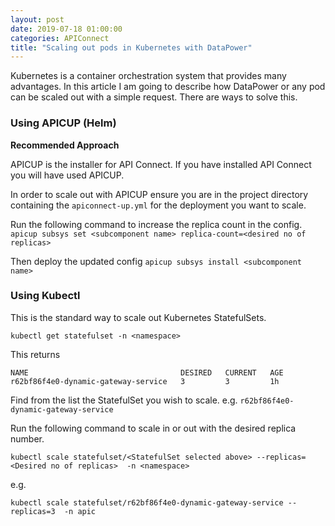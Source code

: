 ```yaml
---
layout: post
date: 2019-07-18 01:00:00
categories: APIConnect
title: "Scaling out pods in Kubernetes with DataPower"
---
```


Kubernetes is a container orchestration system that provides many advantages. In this article I am going to describe how DataPower or any pod can be scaled out with a simple request. There are ways to solve this.

### Using APICUP (Helm)

**Recommended Approach**

APICUP is the installer for API Connect. If you have installed API Connect you will have used APICUP.

In order to scale out with APICUP ensure you are in the project directory containing the `apiconnect-up.yml` for the deployment you want to scale.

Run the following command to increase the replica count in the config.
`apicup subsys set <subcomponent name> replica-count=<desired no of replicas> `

Then deploy the updated config
`apicup subsys install <subcomponent name>`

### Using Kubectl

This is the standard way to scale out Kubernetes StatefulSets.

`kubectl get statefulset -n <namespace>`

This returns

```
NAME                                  DESIRED   CURRENT   AGE
r62bf86f4e0-dynamic-gateway-service   3         3         1h
```

Find from the list the StatefulSet you wish to scale. e.g.
`r62bf86f4e0-dynamic-gateway-service`

Run the following command to scale in or out with the desired replica number.

`kubectl scale statefulset/<StatefulSet selected above> --replicas=<Desired no of replicas>  -n <namespace>`

e.g.
```
kubectl scale statefulset/r62bf86f4e0-dynamic-gateway-service --replicas=3  -n apic
```
